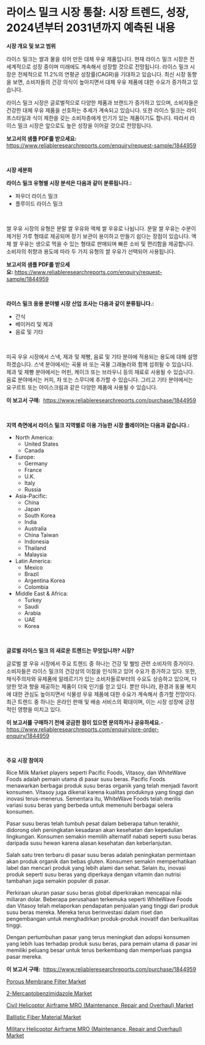 <p><h1>라이스 밀크 시장 통찰: 시장 트렌드, 성장, 2024년부터 2031년까지 예측된 내용</h1></p><p><strong>시장 개요 및 보고 범위</strong></p>
<p><p>라이스 밀크는 쌀과 물을 섞어 만든 대체 우유 제품입니다. 현재 라이스 밀크 시장은 전 세계적으로 성장 중이며 미래에도 계속해서 성장할 것으로 전망됩니다. 라이스 밀크 시장은 전체적으로 11.2%의 연평균 성장률(CAGR)을 기대하고 있습니다. 최신 시장 동향을 보면, 소비자들의 건강 의식이 높아지면서 대체 우유 제품에 대한 수요가 증가하고 있습니다. </p><p>라이스 밀크 시장은 글로벌적으로 다양한 제품과 브랜드가 증가하고 있으며, 소비자들은 건강한 대체 우유 제품을 선호하는 추세가 계속되고 있습니다. 또한 라이스 밀크는 라이프스타일과 식이 제한을 갖는 소비자층에게 인기가 있는 제품이기도 합니다. 따라서 라이스 밀크 시장은 앞으로도 높은 성장을 이어갈 것으로 전망됩니다.</p></p>
<p><strong>보고서의 샘플 PDF를 받으세요:</strong> <a href="https://www.reliableresearchreports.com/enquiry/request-sample/1844959">https://www.reliableresearchreports.com/enquiry/request-sample/1844959</a></p>
<p>&nbsp;</p>
<p><strong>시장 세분화</strong></p>
<p><strong>라이스 밀크 유형별 시장 분석은 다음과 같이 분류됩니다.:</strong></p>
<p><ul><li>파우더 라이스 밀크</li><li>플루이드 라이스 밀크</li></ul></p>
<p>&nbsp;</p>
<p><p>쌀 우유 시장의 유형은 분말 쌀 우유와 액체 쌀 우유로 나뉩니다. 분말 쌀 우유는 수분이 제거된 가루 형태로 제공되며 장기 보관이 용이하고 만들기 쉽다는 장점이 있습니다. 액체 쌀 우유는 생으로 먹을 수 있는 형태로 판매되며 빠른 소비 및 편리함을 제공합니다. 소비자의 취향과 용도에 따라 두 가지 유형의 쌀 우유가 선택되어 사용됩니다.</p></p>
<p><strong>보고서의 샘플 PDF를 받으세요:</strong>&nbsp;<a href="https://www.reliableresearchreports.com/enquiry/request-sample/1844959">https://www.reliableresearchreports.com/enquiry/request-sample/1844959</a></p>
<p>&nbsp;</p>
<p><strong> 라이스 밀크 응용 분야별 시장 산업 조사는 다음과 같이 분류됩니다.:</strong></p>
<p><ul><li>간식</li><li>베이커리 및 제과</li><li>음료 및 기타</li></ul></p>
<p>&nbsp;</p>
<p><p>미곡 우유 시장에서 스낵, 제과 및 제빵, 음료 및 기타 분야에 적용되는 용도에 대해 설명하겠습니다. 스낵 분야에서는 곡물 바 또는 곡물 그래놀라와 함께 섭취될 수 있습니다. 제과 및 제빵 분야에서는 머핀, 케이크 또는 브라우니 등의 재료로 사용될 수 있습니다. 음료 분야에서는 커피, 차 또는 스무디에 추가할 수 있습니다. 그리고 기타 분야에서는 요구르트 또는 아이스크림과 같은 다양한 제품에 사용될 수 있습니다.</p></p>
<p><strong>이 보고서 구매:</strong>&nbsp; <a href="https://www.reliableresearchreports.com/purchase/1844959">https://www.reliableresearchreports.com/purchase/1844959</a></p>
<p>&nbsp;</p>
<p><strong>지역 측면에서 라이스 밀크 지역별로 이용 가능한 시장 플레이어는 다음과 같습니다.:</strong></p>
<p><ul>
    <li>
        North America:
        <ul>
            <li>United States</li>
            <li>Canada</li>
        </ul>
    </li>
    <li>
        Europe:
        <ul>
            <li>Germany</li>
            <li>France</li>
            <li>U.K.</li>
            <li>Italy</li>
            <li>Russia</li>
        </ul>
    </li>
    <li>
        Asia-Pacific:
        <ul>
            <li>China</li>
            <li>Japan</li>
            <li>South Korea</li>
            <li>India</li>
            <li>Australia</li>
            <li>China Taiwan</li>
            <li>Indonesia</li>
            <li>Thailand</li>
            <li>Malaysia</li>
        </ul>
    </li>
    <li>
        Latin America:
        <ul>
            <li>Mexico</li>
            <li>Brazil</li>
            <li>Argentina Korea</li>
            <li>Colombia</li>
        </ul>
    </li>
    <li>
        Middle East & Africa:
        <ul>
            <li>Turkey</li>
            <li>Saudi</li>
            <li>Arabia</li>
            <li>UAE</li>
            <li>Korea</li>
        </ul>
    </li>
    </ul></p>
<p>&nbsp;</p>
<p><strong>글로벌 라이스 밀크 의 새로운 트렌드는 무엇입니까? 시장?</strong></p>
<p><p>글로벌 쌀 우유 시장에서 주요 트렌드 중 하나는 건강 및 웰빙 관련 소비자의 증가이다. 소비자들은 라이스 밀크의 건강상의 이점을 인식하고 있어 수요가 증가하고 있다. 또한, 채식주의자와 유제품에 알레르기가 있는 소비자들로부터의 수요도 상승하고 있으며, 다양한 맛과 향을 제공하는 제품이 더욱 인기를 얻고 있다. 뿐만 아니라, 환경과 동물 복지에 대한 관심도 높아지면서 식물성 우유 제품에 대한 수요가 계속해서 증가할 전망이다. 최근 트렌드 중 하나는 온라인 판매 및 배송 서비스의 확대이며, 이는 시장 성장에 긍정적인 영향을 미치고 있다.</p></p>
<p><strong>이 보고서를 구매하기 전에 궁금한 점이 있으면 문의하거나 공유하세요.</strong>- <a href="https://www.reliableresearchreports.com/enquiry/pre-order-enquiry/1844959">https://www.reliableresearchreports.com/enquiry/pre-order-enquiry/1844959</a></p>
<p>&nbsp;</p>
<p><strong>주요 시장 참여자</strong></p>
<p><p>Rice Milk Market players seperti Pacific Foods, Vitasoy, dan WhiteWave Foods adalah pemain utama di pasar susu beras. Pacific Foods menawarkan berbagai produk susu beras organik yang telah menjadi favorit konsumen. Vitasoy juga dikenal karena kualitas produknya yang tinggi dan inovasi terus-menerus. Sementara itu, WhiteWave Foods telah merilis variasi susu beras yang berbeda untuk memenuhi berbagai selera konsumen.</p><p>Pasar susu beras telah tumbuh pesat dalam beberapa tahun terakhir, didorong oleh peningkatan kesadaran akan kesehatan dan kepedulian lingkungan. Konsumen semakin memilih alternatif nabati seperti susu beras daripada susu hewan karena alasan kesehatan dan keberlanjutan.</p><p>Salah satu tren terbaru di pasar susu beras adalah peningkatan permintaan akan produk organik dan bebas gluten. Konsumen semakin memperhatikan label dan mencari produk yang lebih alami dan sehat. Selain itu, inovasi produk seperti susu beras yang diperkaya dengan vitamin dan nutrisi tambahan juga semakin populer di pasar.</p><p>Perkiraan ukuran pasar susu beras global diperkirakan mencapai nilai miliaran dolar. Beberapa perusahaan terkemuka seperti WhiteWave Foods dan Vitasoy telah melaporkan pendapatan penjualan yang tinggi dari produk susu beras mereka. Mereka terus berinvestasi dalam riset dan pengembangan untuk menghadirkan produk-produk inovatif dan berkualitas tinggi.</p><p>Dengan pertumbuhan pasar yang terus meningkat dan adopsi konsumen yang lebih luas terhadap produk susu beras, para pemain utama di pasar ini memiliki peluang besar untuk terus berkembang dan memperluas pangsa pasar mereka.</p></p>
<p><strong>이 보고서 구매:</strong>&nbsp;&nbsp;<a href="https://www.reliableresearchreports.com/purchase/1844959">https://www.reliableresearchreports.com/purchase/1844959</a></p>
<p><p><a href="https://view.publitas.com/reportprime-1/porous-membrane-filter-market-research-report-reveals-the-latest-trends-and-opportunities-of-this-market-for-period-from-2024-2031/">Porous Membrane Filter Market</a></p><p><a href="https://adventurous-uranium-ef9.notion.site/2-Mercaptobenzimidazole-Market-A-Comprehensive-Report-of-its-Market-Share-Growth-Trends-2024-20-8a954f086d4848d8b6a948f94fb0ecd1">2-Mercaptobenzimidazole Market</a></p><p><a href="https://issuu.com/reportprime-2/docs/civil-helicoptor-airframe-mro-maintenance-repair-a">Civil Helicoptor Airframe MRO (Maintenance, Repair and Overhaul) Market</a></p><p><a href="https://view.publitas.com/reportprime-1/ballistic-fiber-material-market-size-share-trends-analysis-report-by-material-by-type-by-end-user-by-region-and-segment-forecasts-2024-2031/">Ballistic Fiber Material Market</a></p><p><a href="https://issuu.com/reportprime-2/docs/military-helicoptor-airframe-mro-maintenance-repai">Military Helicoptor Airframe MRO (Maintenance, Repair and Overhaul) Market</a></p></p>
